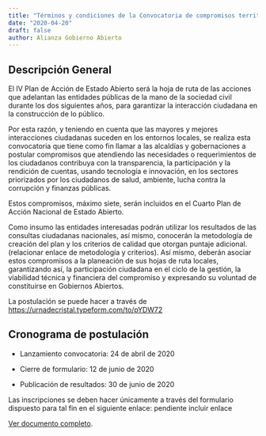 ```yaml
---
title: "Términos y condiciones de la Convocatoria de compromisos territoriales para el IV Plan de Acción Nacional de Estado Abierto"
date: "2020-04-20"
draft: false
author: Alianza Gobierno Abierto
---
```

## Descripción General

El IV Plan de Acción de Estado Abierto será la hoja de ruta de las acciones que adelantan las entidades públicas de la mano de la sociedad civil durante los dos siguientes años, para garantizar la interacción ciudadana en la construcción de lo público.

Por esta razón, y teniendo en cuenta que las mayores y mejores interacciones ciudadanas suceden en los entornos locales, se realiza esta convocatoria que tiene como fin llamar a las alcaldías y gobernaciones a postular compromisos que atendiendo las necesidades o requerimientos de los ciudadanos contribuya con la transparencia, la participación y la rendición de cuentas, usando tecnología e innovación, en los sectores priorizados por los ciudadanos de salud, ambiente, lucha contra la corrupción y finanzas públicas.

Estos compromisos, máximo siete, serán incluidos en el Cuarto Plan de Acción Nacional de Estado Abierto.

Como insumo las entidades interesadas podrán utilizar los resultados de las consultas ciudadanas nacionales, así mismo, conocerán la metodología de creación del plan y los criterios de calidad que otorgan puntaje adicional. (relacionar enlace de metodología y criterios). Así mismo, deberán asociar estos compromisos a la planeación de sus hojas de ruta locales, garantizando así, la participación ciudadana en el ciclo de la gestión, la viabilidad técnica y financiera del compromiso y expresando su voluntad de constituirse en Gobiernos Abiertos.

La postulación se puede hacer a través de https://urnadecristal.typeform.com/to/pYDW72


## Cronograma de postulación

- Lanzamiento convocatoria: 24 de abril de 2020

- Cierre de formulario: 12 de junio de 2020

- Publicación de resultados: 30 de junio de 2020

Las inscripciones se deben hacer únicamente a través del formulario dispuesto para tal fin en el siguiente enlace: pendiente incluir enlace

[Ver documento completo](/documents/terminos-convocatoria-territorial.pdf).
